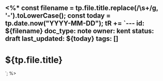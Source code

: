 <%*
const filename = tp.file.title.replace(/\s+/g, '-').toLowerCase();
const today = tp.date.now("YYYY-MM-DD");
tR += `---
id: ${filename}
doc_type: note
owner: kent
status: draft
last_updated: ${today}
tags: []
---

# ${tp.file.title}

`;
%>
